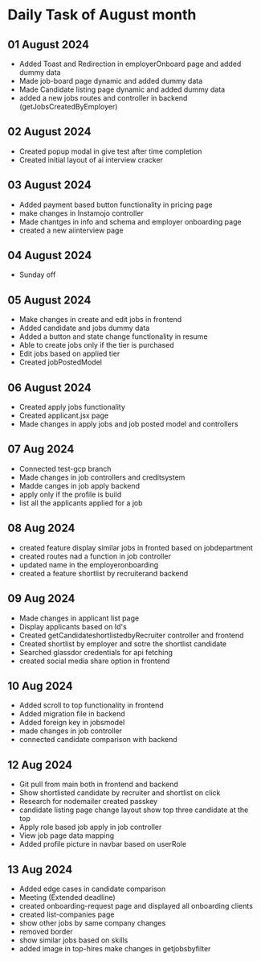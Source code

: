# Daily Task of August month

## 01 August 2024
- Added Toast and Redirection in employerOnboard page and added dummy data
- Made job-board page dynamic and added dummy data
- Made Candidate listing page dynamic and added dummy data
- added a new jobs routes and controller in backend (getJobsCreatedByEmployer)

## 02 August 2024
- Created  popup modal in give test after time completion
- Created initial layout of ai interview cracker

## 03 August 2024
-  Added payment based button functionality in pricing page
-  make changes in Instamojo controller
-  Made chantges in info and schema and employer onboarding page
-  created a new aiinterview page

## 04 August 2024
- Sunday off


## 05 August 2024

- Make changes in create and edit jobs in frontend
- Added candidate and jobs dummy data
- Added a button and state  change functionality in resume
- Able to create jobs only if the tier is purchased
- Edit jobs based on applied tier
- Created jobPostedModel


## 06 August 2024
- Created apply jobs functionality
- Created applicant.jsx page
- Made changes in apply jobs and job posted model and controllers

##  07 Aug 2024
- Connected test-gcp  branch
- Made changes in job controllers and creditsystem
- Madde canges in job apply backend
- apply only if the profile is build
- list all the applicants applied for a job

## 08 Aug 2024
- created feature display similar jobs in fronted based on jobdepartment
- created routes nad a function in job controller
- updated name in the employeronboarding
- created a feature shortlist by recruiterand backend

## 09 Aug 2024
- Made changes in applicant list page
- Display applicants based on Id's
- Created getCandidateshortlistedbyRecruiter controller and frontend
- Created shortlist by employer and sotre the shortlist candidate
- Searched glassdor credentials for api fetching
- created social media share option in frontend 


## 10 Aug 2024
- Added scroll to top functionality in frontend
- Added migration file in backend
- Added foreign key in jobsmodel
- made changes in job controller
- connected candidate comparison with backend

## 12 Aug 2024
- Git pull from main both in frontend and backend
- Show shortlisted candidate by recruiter and shortlist on click
- Research for nodemailer created passkey
- candidate listing page change layout show top three candidate at the top
- Apply role based job apply in job controller
- View job page data mapping
- Added profile picture in navbar based on userRole

## 13 Aug 2024
- Added edge cases in candidate comparison
- Meeting (Extended deadline)
- created onboarding-request page and displayed all onboarding clients
- created list-companies page 
- show other jobs by same company changes
- removed border 
- show similar jobs based on skills
- added image in top-hires make changes in getjobsbyfilter

